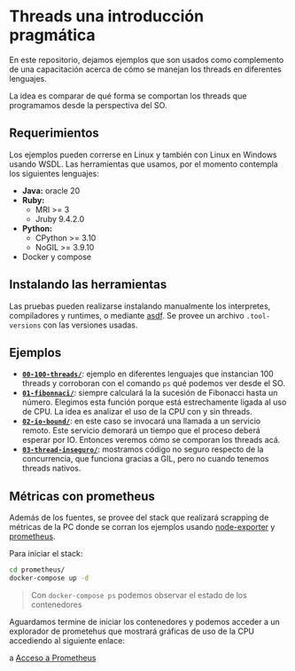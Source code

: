 # Threads una introducción pragmática

En este repositorio, dejamos ejemplos que son usados como complemento de una
capacitación acerca de cómo se manejan los threads en diferentes lenguajes.

La idea es comparar de qué forma se comportan los threads que programamos desde
la perspectiva del SO.

## Requerimientos

Los ejemplos pueden correrse en Linux y también con Linux en Windows usando WSDL.
Las herramientas que usamos, por el momento contempla los siguientes lenguajes:

* **Java:** oracle 20
* **Ruby:** 
    * MRI >= 3
    * Jruby 9.4.2.0
* **Python:**
    * CPython >= 3.10
    * NoGIL >= 3.9.10
* Docker y compose

## Instalando las herramientas

Las pruebas pueden realizarse instalando manualmente los interpretes,
compiladores y runtimes, o mediante [asdf](https://asdf-vm.com/). Se provee un
archivo `.tool-versions` con las versiones usadas.


## Ejemplos

* [**`00-100-threads/`**](./00-100-threads): ejemplo en diferentes lenguajes que
  instancian 100 threads y corroboran con el comando `ps` qué podemos ver desde
  el SO.
* [**`01-fibonnaci/`**](./01-fibonnaci): siempre calculará la la sucesión de
  Fibonacci hasta un número. Elegimos esta función porque está estrechamente
  ligada al uso de CPU. La idea es analizar el uso de la CPU con y sin threads.
* [**`02-io-bound/`**](./02-io-bound): en este caso se invocará una llamada a un
  servicio remoto. Este servicio demorará un tiempo que el proceso deberá
  esperar por IO. Entonces veremos cómo se comporan los threads acá.
* [**`03-thread-inseguro/`**](./03-thread-inseguro): mostramos código no seguro
  respecto de la concurrencia, que funciona gracias a GIL, pero no cuando
  tenemos threads nativos.

## Métricas con prometheus

Además de los fuentes, se provee del stack que realizará scrapping de métricas
de la PC donde se corran los ejemplos usando
[node-exporter](https://github.com/prometheus/node_exporter) y
[prometheus](https://prometheus.io/).

Para iniciar el stack:

```bash
cd prometheus/
docker-compose up -d
```

> Con `docker-compose ps` podemos observar el estado de los contenedores


Aguardamos termine de iniciar los contenedores y podemos acceder a un explorador
de prometehus que mostrará gráficas de uso de la CPU accediendo al siguiente
enlace:

a [Acceso a
  Prometheus](http://localhost:9090/graph?g0.expr=100%20-%20(avg%20by%20(instance%2Ccpu)%20(rate(node_cpu_seconds_total%7Bjob%3D%22node%22%2Cmode%3D%22idle%22%7D%5B1m%5D))%20*%20100)&g0.tab=0&g0.display_mode=lines&g0.show_exemplars=0&g0.range_input=5m&g1.expr=100%20-%20(avg%20by%20(instance)%20(rate(node_cpu_seconds_total%7Bjob%3D%22node%22%2Cmode%3D%22idle%22%7D%5B1m%5D))%20*%20100)&g1.tab=0&g1.display_mode=lines&g1.show_exemplars=0&g1.range_input=5m&g2.expr=100%20-%20(avg%20by%20(instance)%20(rate(node_cpu_seconds_total%7Bjob%3D%22node%22%2Cmode!%3D%22iowait%22%7D%5B1m%5D))%20*%20100)&g2.tab=0&g2.display_mode=lines&g2.show_exemplars=0&g2.range_input=5m)

